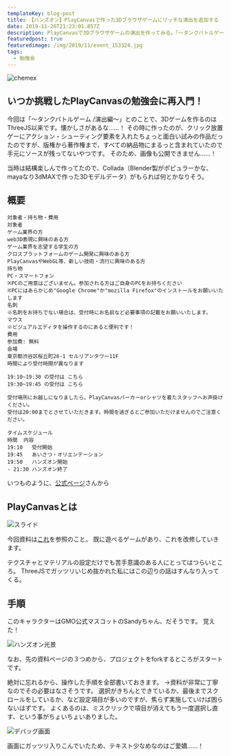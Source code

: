 ```yaml
---
templateKey: blog-post
title: 【ハンズオン】PlayCanvasで作った3Dブラウザゲームにリッチな演出を追加する
date: 2019-11-26T21:23:01.857Z
description: PlayCanvasで3Dブラウザゲームの演出を作ってみる。「～タンクバトルゲーム /演出編～」
featuredpost: true
featuredimage: /img/2019/11/event_153324.jpg
tags:
  - 勉強会
---
```

![chemex](/img/2019/11/event_153324.jpg)

## いつか挑戦したPlayCanvasの勉強会に再入門！
今回は「～タンクバトルゲーム /演出編～」とのことで、3Dゲームを作るのはThreeJS以来です。懐かしさがあるな……！
その時に作ったのが、クリック放置ゲーにアクション・シューティング要素を入れたちょっと面白い試みの作品だったのですが、版権から著作権まで、すべての納品物にまるっと含まれていたので手元にソースが残ってないやつです。
そのため、画像も公開できません……！

当時は結構楽しんで作ってたので、Collada（Blender製がポピュラーかな、mayaなり3dMAXで作った3Dモデルデータ）がもられば何とかなりそう。

## 概要
```
対象者・持ち物・費用
対象者
ゲーム業界の方
web3D表現に興味のある方
ゲーム業界を志望する学生の方
クロスプラットフォームのゲーム開発に興味のある方
PlayCanvasやWebGL等、新しい技術・流行に興味のある方
持ち物
PC・スマートフォン
※PCのご用意はございません。参加される方はご自身のPCをお持ちください
※PCにはあらかじめ"Google Chrome"か"mozilla Firefox"のインストールをお願いいたします
名刺
※名刺をお持ちでない場合は、受付時にお名前など必要事項の記載をお願いいたします。
マウス
※ビジュアルエディタを操作するのにあると便利です！
費用
参加費: 無料
会場
東京都渋谷区桜丘町26-1 セルリアンタワー11F
時間により受付時間が異なります

19:10~19:30 の受付は こちら
19:30~19:45 の受付は こちら

受付場所にお越しになりましたら、PlayCanvasパーカーorシャツを着たスタッフへお声掛けください。
受付は20:00までとさせていただきます。時間を過ぎるとご参加いただけませんのでご注意ください。

タイムスケジュール
時間	内容
19:10	受付開始
19:45	あいさつ・オリエンテーション
19:50	ハンズオン開始
- 21:30	ハンズオン終了
```
いつものように、[公式ページ](https://playcanvasjp.connpass.com/event/153324/)さんから

## PlayCanvasとは
![スライド](/img/2019/11/playcanvas_slide.jpg)

今回資料は[これ](https://support.playcanvas.jp/hc/ja/articles/360038014674-チュートリアル-PlayCanvasで作った3Dブラウザゲームにリッチな演出を追加する-1-10)を参照のこと。
既に遊べるゲームがあり、これを改修していきます。

テクスチャとマテリアルの設定だけでも苦手意識のある人にとってはつらいところ。
ThreeJSでガッツリいじめ抜かれた私にはこの辺りの話はすんなり入ってくる。

## 手順
このキャラクターはGMO公式マスコットのSandyちゃん、だそうです。
覚えた！

![ハンズオン光景](/img/2019/11/handson.jpg)

なお、先の資料ページの３つめから、プロジェクトをforkするところがスタートです。

絶対に忘れるから、操作した手順を全部書いておきます。
→資料が非常に丁寧なのでその必要はなさそうです。
選択がきちんとできているか、最後までスクロールをしているか、など設定項目が多いのですが、焦らず実施していけば困らないはずです。
よくあるのは、ミスクリックで項目が消えてもう一度選択し直す、という事がちょいちょいありました。

![デバッグ画面](/img/2019/11/playcanvas_live.jpg)

画面にガッツリ入りこんでいたため、テキスト少なめなのはご愛嬌……！

